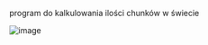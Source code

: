 program do kalkulowania ilości chunków w świecie


![image](https://github.com/user-attachments/assets/0544b0b3-623b-434a-a3d5-e755e109e59a)
